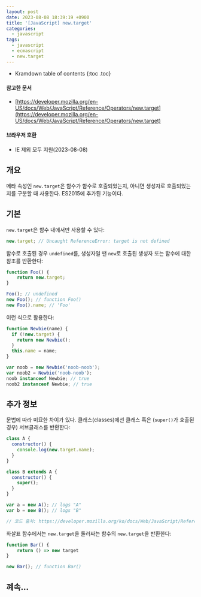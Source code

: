 ```yaml
---
layout: post
date: 2023-08-08 18:39:19 +0900
title: '[JavaScript] new.target'
categories:
  - javascript
tags:
  - javascript
  - ecmascript
  - new.target
---
```


* Kramdown table of contents
{:toc .toc}

#### 참고한 문서

- [https://developer.mozilla.org/en-US/docs/Web/JavaScript/Reference/Operators/new.target](https://developer.mozilla.org/en-US/docs/Web/JavaScript/Reference/Operators/new.target)

#### 브라우저 호환

- IE 제외 모두 지원(2023-08-08)


## 개요

메타 속성인 `new.target`은 함수가 함수로 호출되었는지, 아니면 생성자로 호출되었는지를 구분할 때 사용한다. ES2015에 추가된 기능이다.


## 기본

`new.target`은 함수 내에서만 사용할 수 있다:

```js
new.target; // Uncaught ReferenceError: target is not defined
```

함수로 호출된 경우 `undefined`를, 생성자일 땐 `new`로 호출된 생성자 또는 함수에 대한 참조를 반환한다:

```js
function Foo() {
    return new.target;
}

Foo(); // undefined
new Foo(); // function Foo()
new Foo().name; // 'Foo'
```

이런 식으로 활용한다:

```js
function Newbie(name) {
  if (!new.target) {
    return new Newbie();
  }
  this.name = name;
}

var noob = new Newbie('noob-noob');
var noob2 = Newbie('noob-noob');
noob instanceof Newbie; // true
noob2 instanceof Newbie; // true 
```


## 추가 정보

문법에 따라 미묘한 차이가 있다. 클래스(classes)에선 클래스 혹은 (`super()`가 호출된 경우) 서브클래스를 반환한다:

```js
class A {
  constructor() {
    console.log(new.target.name);
  }
}

class B extends A {
  constructor() {
    super();
  }
}

var a = new A(); // logs "A"
var b = new B(); // logs "B"

// 코드 출처: https://developer.mozilla.org/ko/docs/Web/JavaScript/Reference/Operators/new.target
```

화살표 함수에서는 `new.target`을 둘러싸는 함수의 `new.target`을 반환한다:

```js
function Bar() {
    return () => new target
}

new Bar(); // function Bar()
```


## 꼐속...
